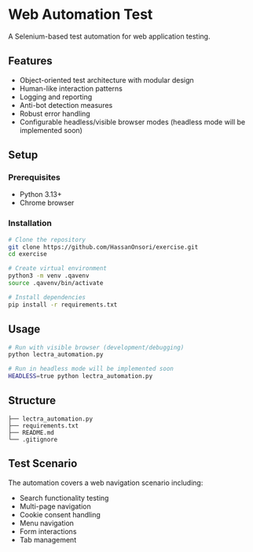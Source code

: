 # Web Automation Test

A Selenium-based test automation for web application testing.

## Features

- Object-oriented test architecture with modular design
- Human-like interaction patterns
- Logging and reporting
- Anti-bot detection measures
- Robust error handling
- Configurable headless/visible browser modes (headless mode will be implemented soon)

## Setup

### Prerequisites
- Python 3.13+
- Chrome browser

### Installation

```bash
# Clone the repository
git clone https://github.com/HassanOnsori/exercise.git
cd exercise

# Create virtual environment
python3 -m venv .qavenv
source .qavenv/bin/activate

# Install dependencies
pip install -r requirements.txt
```

## Usage

```bash
# Run with visible browser (development/debugging)
python lectra_automation.py

# Run in headless mode will be implemented soon
HEADLESS=true python lectra_automation.py
```

## Structure

```
├── lectra_automation.py    
├── requirements.txt        
├── README.md             
└── .gitignore           
```

## Test Scenario

The automation covers a web navigation scenario including:
- Search functionality testing
- Multi-page navigation
- Cookie consent handling
- Menu navigation
- Form interactions
- Tab management
